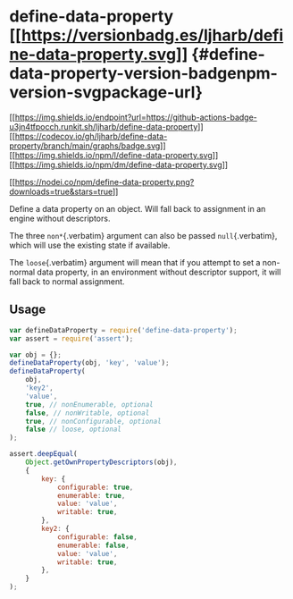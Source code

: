 # define-data-property [\[\[<https://versionbadg.es/ljharb/define-data-property.svg>](https://npmjs.org/package/define-data-property)\]\] {#define-data-property-version-badgenpm-version-svgpackage-url}

[\[\[<https://img.shields.io/endpoint?url=https://github-actions-badge-u3jn4tfpocch.runkit.sh/ljharb/define-data-property>](https://github.com/ljharb/define-data-property/actions)\]\]
[\[\[<https://codecov.io/gh/ljharb/define-data-property/branch/main/graphs/badge.svg>](https://app.codecov.io/gh/ljharb/define-data-property/)\]\]
[\[\[<https://img.shields.io/npm/l/define-data-property.svg>](LICENSE)\]\]
[\[\[<https://img.shields.io/npm/dm/define-data-property.svg>](https://npm-stat.com/charts.html?package=define-data-property)\]\]

[\[\[<https://nodei.co/npm/define-data-property.png?downloads=true&stars=true>](https://npmjs.org/package/define-data-property)\]\]

Define a data property on an object. Will fall back to assignment in an
engine without descriptors.

The three `non*`{.verbatim} argument can also be passed
`null`{.verbatim}, which will use the existing state if available.

The `loose`{.verbatim} argument will mean that if you attempt to set a
non-normal data property, in an environment without descriptor support,
it will fall back to normal assignment.

## Usage

``` javascript
var defineDataProperty = require('define-data-property');
var assert = require('assert');

var obj = {};
defineDataProperty(obj, 'key', 'value');
defineDataProperty(
    obj,
    'key2',
    'value',
    true, // nonEnumerable, optional
    false, // nonWritable, optional
    true, // nonConfigurable, optional
    false // loose, optional
);

assert.deepEqual(
    Object.getOwnPropertyDescriptors(obj),
    {
        key: {
            configurable: true,
            enumerable: true,
            value: 'value',
            writable: true,
        },
        key2: {
            configurable: false,
            enumerable: false,
            value: 'value',
            writable: true,
        },
    }
);
```
